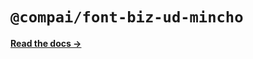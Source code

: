 # `@compai/font-biz-ud-mincho`

[**Read the docs &rarr;**](https://components.ai/docs/typefaces/biz-ud-mincho)
